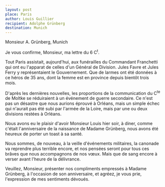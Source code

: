 ```yaml
---
layout: post
place: Paris
author: Louis Guillier
recipient: Adolphe Grünberg
destination: Munich
---
```


Monsieur A. Grünberg, Munich


Je vous confirme, Monsieur, ma lettre du 6 C<sup>t</sup>.

Tout Paris assistait, aujourd'hui, aux funérailles du Commandant Franchetti qui
ont eu l'apparat de celles d'un Général de Division.
Jules Favre et Jules Ferry y représentaient le Gouvernement.
Que de larmes ont été données à ce héros de 35 ans, dont la femme est en
province depuis bientôt trois mois.

D'après les dernières nouvelles, les proportions de la communication du
C<sup>te</sup> de Moltke se réduiraient à un événement de guerre secondaire.
Ce n'est pas un désastre que nous aurions éprouvé à Orléans, mais un simple
échec qui n'aurait pas été subi par l'armée de la Loire, mais par une ou deux
divisions restées à Orléans.

Nous avons eu le plaisir d'avoir Monsieur Louis hier soir, à diner, comme
c'était l'anniversaire de la naissance de Madame Grünberg, nous avons été
heureux de porter un toast à sa santé.

Nous sommes, de nouveau, à la veille d'événements militaires, la canonade va
reprendre plus terrible encore, et nos pensées seront pour tous ces brâves que
nous accompagnons de nos vœux.
Mais que de sang encore à verser avant l'heure de la délivrance.

Veuillez, Monsieur, présenter nos compliments empressés à Madame Grünberg,
à l'occasion de son anniversaire, et agréez, je vous prie, l'expression de mes
sentiments dévoués.
